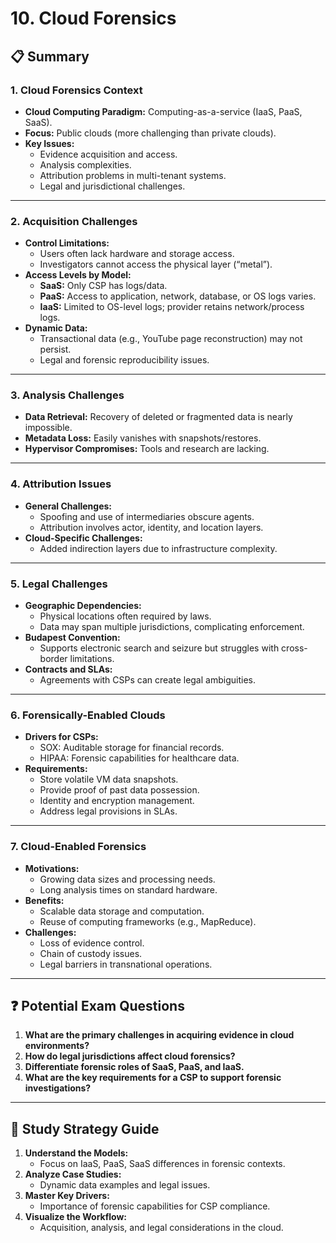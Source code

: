 # 10. Cloud Forensics

## 📋 Summary

### 1. **Cloud Forensics Context**
- **Cloud Computing Paradigm:** Computing-as-a-service (IaaS, PaaS, SaaS).
- **Focus:** Public clouds (more challenging than private clouds).
- **Key Issues:**
  - Evidence acquisition and access.
  - Analysis complexities.
  - Attribution problems in multi-tenant systems.
  - Legal and jurisdictional challenges.

---

### 2. **Acquisition Challenges**
- **Control Limitations:**
  - Users often lack hardware and storage access.
  - Investigators cannot access the physical layer (“metal”).
- **Access Levels by Model:**
  - **SaaS:** Only CSP has logs/data.
  - **PaaS:** Access to application, network, database, or OS logs varies.
  - **IaaS:** Limited to OS-level logs; provider retains network/process logs.
- **Dynamic Data:**
  - Transactional data (e.g., YouTube page reconstruction) may not persist.
  - Legal and forensic reproducibility issues.

---

### 3. **Analysis Challenges**
- **Data Retrieval:** Recovery of deleted or fragmented data is nearly impossible.
- **Metadata Loss:** Easily vanishes with snapshots/restores.
- **Hypervisor Compromises:** Tools and research are lacking.

---

### 4. **Attribution Issues**
- **General Challenges:**
  - Spoofing and use of intermediaries obscure agents.
  - Attribution involves actor, identity, and location layers.
- **Cloud-Specific Challenges:**
  - Added indirection layers due to infrastructure complexity.

---

### 5. **Legal Challenges**
- **Geographic Dependencies:**
  - Physical locations often required by laws.
  - Data may span multiple jurisdictions, complicating enforcement.
- **Budapest Convention:**
  - Supports electronic search and seizure but struggles with cross-border limitations.
- **Contracts and SLAs:**
  - Agreements with CSPs can create legal ambiguities.

---

### 6. **Forensically-Enabled Clouds**
- **Drivers for CSPs:**
  - SOX: Auditable storage for financial records.
  - HIPAA: Forensic capabilities for healthcare data.
- **Requirements:**
  - Store volatile VM data snapshots.
  - Provide proof of past data possession.
  - Identity and encryption management.
  - Address legal provisions in SLAs.

---

### 7. **Cloud-Enabled Forensics**
- **Motivations:**
  - Growing data sizes and processing needs.
  - Long analysis times on standard hardware.
- **Benefits:**
  - Scalable data storage and computation.
  - Reuse of computing frameworks (e.g., MapReduce).
- **Challenges:**
  - Loss of evidence control.
  - Chain of custody issues.
  - Legal barriers in transnational operations.

---

## ❓ Potential Exam Questions

1. **What are the primary challenges in acquiring evidence in cloud environments?**
2. **How do legal jurisdictions affect cloud forensics?**
3. **Differentiate forensic roles of SaaS, PaaS, and IaaS.**
4. **What are the key requirements for a CSP to support forensic investigations?**

---

## 📝 Study Strategy Guide

1. **Understand the Models:**
   - Focus on IaaS, PaaS, SaaS differences in forensic contexts.
2. **Analyze Case Studies:**
   - Dynamic data examples and legal issues.
3. **Master Key Drivers:**
   - Importance of forensic capabilities for CSP compliance.
4. **Visualize the Workflow:**
   - Acquisition, analysis, and legal considerations in the cloud.

